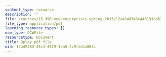 ```yaml
---
content_type: resource
description: ''
file: /courses/15-390-new-enterprises-spring-2013/12a4948348c446191ba52c9fadaa063c_cHgbCAHQgbU.pdf
file_type: application/pdf
learning_resource_types: []
ocw_type: OCWFile
resourcetype: Document
title: 3play pdf file
uid: 12a49483-48c4-4619-1ba5-2c9fadaa063c
---
```

